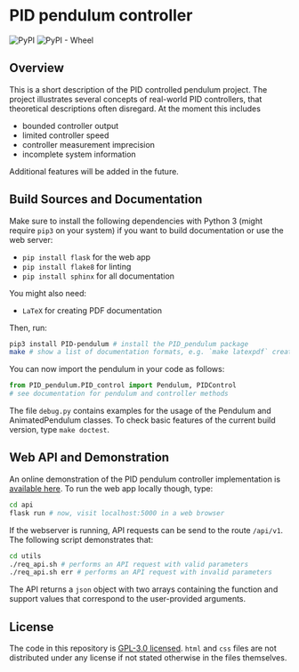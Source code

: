 # PID pendulum controller

![PyPI](https://img.shields.io/pypi/v/PID_pendulum.svg)
![PyPI - Wheel](https://img.shields.io/pypi/wheel/PID_pendulum.svg)

## Overview
This is a short description of the PID controlled pendulum project. The project illustrates several concepts of real-world PID controllers, that theoretical descriptions often disregard. At the moment this includes

- bounded controller output
- limited controller speed
- controller measurement imprecision
- incomplete system information

Additional features will be added in the future.

## Build Sources and Documentation
Make sure to install the following dependencies with Python 3 (might require `pip3` on your system) if you want to build documentation or use the web server:

- `pip install flask` for the web app
- `pip install flake8` for linting
- `pip install sphinx` for all documentation

You might also need:
- `LaTeX` for creating PDF documentation

Then, run:

```bash
pip3 install PID-pendulum # install the PID_pendulum package
make # show a list of documentation formats, e.g. `make latexpdf` creates PDF docs
```

You can now import the pendulum in your code as follows:

```python
from PID_pendulum.PID_control import Pendulum, PIDControl
# see documentation for pendulum and controller methods
```

The file `debug.py` contains examples for the usage of the Pendulum and AnimatedPendulum classes. To check basic features of the current build version, type `make doctest`.

## Web API and Demonstration
An online demonstration of the PID pendulum controller implementation is [available here](https://pid-pendulum-demo.herokuapp.com/). To run the web app locally though, type:

```bash
cd api
flask run # now, visit localhost:5000 in a web browser
```

If the webserver is running, API requests can be send to the route `/api/v1`. The following script demonstrates that:

```bash
cd utils
./req_api.sh # performs an API request with valid parameters
./req_api.sh err # performs an API request with invalid parameters
```

The API returns a `json` object with two arrays containing the function and support values that correspond to the user-provided arguments.

## License
The code in this repository is [GPL-3.0 licensed](./LICENSE.md). `html` and `css` files are not distributed under any license if not stated otherwise in the files themselves.
